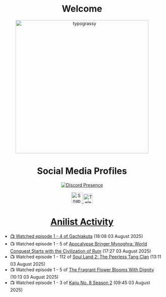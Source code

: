 <div align="center">

# Welcome
<a href="https://github.com/kawarimidoll/typograssy">
    <img alt="typograssy" src="https://typograssy.deno.dev/api?text=%E3%82%88%E3%81%86%E3%81%93%E3%81%9D%E3%81%BF%E3%81%AA%E3%81%95%E3%82%93%20-%20Sheby--&&l0=none&l1=82d9d0&l2=027353&l3=038c4c&l4=01402e&bg=none&frame=none&speed=100&comment=" width="421.99">
</a>

</div>

<div align="center">

# Social Media Profiles

[![Discord Presence](https://lanyard.cnrad.dev/api/612532963938271232)](https://discord.com/users/612532963938271232)


<a href="https://www.snapchat.com/add/a.sheby" title="Snapchat Profile">
    <img src="https://www.freepnglogos.com/uploads/snapchat-logo-png-0.png" width="35" alt="Snapchat Logo" />


<a href="https://t.me/ASheby" title="Telegram Profile">
    <img src="https://www.freepnglogos.com/uploads/telegram-logo-png-0.png" width="30" alt="Telegram Logo" />


</div>

<div align="center">

# Anilist Activity

</div>

<!-- ANILIST_ACTIVITY:start -->

-   📺 Watched episode 1 - 4 of [Gachiakuta](https://anilist.co/anime/178025) (18:08 03 August 2025)
-   📺 Watched episode 1 - 5 of [Apocalypse Bringer Mynoghra: World Conquest Starts with the Civilization of Ruin](https://anilist.co/anime/178433) (17:27 03 August 2025)
-   📺 Watched episode 1 - 112 of [Soul Land 2: The Peerless Tang Clan](https://anilist.co/anime/137683) (13:11 03 August 2025)
-   📺 Watched episode 1 - 5 of [The Fragrant Flower Blooms With Dignity](https://anilist.co/anime/181444) (10:13 03 August 2025)
-   📺 Watched episode 1 - 3 of [Kaiju No. 8 Season 2](https://anilist.co/anime/178754) (09:45 03 August 2025)

<!-- ANILIST_ACTIVITY:end -->
